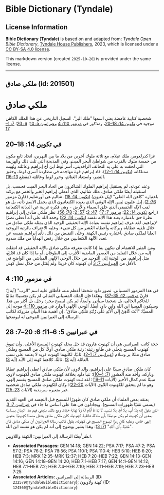 # Bible Dictionary (Tyndale)

## License Information

**Bible Dictionary (Tyndale)** is based on and adapted from: _Tyndale Open Bible Dictionary_, [Tyndale House Publishers](https://tyndaleopenresources.com/), 2023, which is licensed under a [CC BY-SA 4.0 license](https://creativecommons.org/licenses/by-sa/4.0/legalcode.en).

This markdown version (created `2025-10-20`) is provided under the same license.



--------------------------------

## ملكي صادق (id: 201501)

ملكي صادق
=========

شخصية كتابية غامضة يعني اسمها "ملك البر". السجل التاريخي عن هذا الملك الكاهن موجود في [تكوين 14: 18–20](https://ref.ly/Gen14:18-Gen14:20)، ومذكور في [مزمور 110: 4](https://ref.ly/Ps110:4) و[عبرانيين 5: 10](https://ref.ly/Heb5:10)؛ [6: 20](https://ref.ly/Heb6:20)؛ [7: 1–17](https://ref.ly/Heb7:1-Heb7:17).

في تكوين 14: 18–20
------------------

غزا كدرلعومر، ملك عيلام، مع ثلاثة ملوك آخرين من بلاد ما بين النهرين، اتحاد تابع مكون من خمسة ملوك بالقرب من شواطئ البحر الميت. وفي المذبحة التي تلت ذلك والهزيمة التي لحقت به على يد التحالف الرافديني، أُسر لوط ابن أخ إبراهيم وعائلته ونُهبت ممتلكاته ([تكوين 14: 1–12](https://ref.ly/Gen14:1-Gen14:12)). قاد إبراهيم قوة مهاجمة في مطاردة آسري لوط، وحقق النصر، واستعاد الغنائم، وحرر لوط وعائلته (مقطع [13–16](https://ref.ly/Gen14:13-Gen14:16)).

وعند عودته، لم يستقبل إبراهيم الملوك الشاكرون من اتحاد البحر الميت فحسب، بل استقبله أيضًا ملكي صادق، ملك شاليم، الذي أعطى إبراهيم الخبز والخمر مع بركته باعتباره "كاهن الله العلي" *(*إيل عليون*)* ([تكوين 14: 18](https://ref.ly/Gen14:18)). شاليم هي أورشليم (قارِنْ مزمور [76: 2](https://ref.ly/Ps76:2)). إيل عليون ليس الإله الوثني الذي يعبده الكنعانيون الذي يحمل الاسم ذاته، بل هو لقب الإله الحقيقي الذي خلق السماء والأرض \- وهي فكرة غريبة عن الديانة الكنعانية (راجع [تكوين 14: 22](https://ref.ly/Gen14:22)؛ [مزمور 7: 17](https://ref.ly/Ps7:17)؛ [47: 2](https://ref.ly/Ps47:2)؛ [57: 2](https://ref.ly/Ps57:2)؛ [78: 56](https://ref.ly/Ps78:56)). نظر ملكي صادق إلى إبراهيم نظرة حق باعتباره يعبد هذا الإله نفسه ([تكوين 14: 22](https://ref.ly/Gen14:22)) وحمد الله على أنه أعطى نصرًا لإبراهيم. لقد عرف إبراهيم نفسه بعبادة الإله الحقيقي الوحيد الذي يمثله ملكي صادق من خلال تلقيه عطاياه وبركاته وأعطاه العُشر من كل شيء، وعليه الاعتراف بالرتبة الروحية العليا لملكي صادق باعتباره رئيس الكهنة. وعلى النقيض من ذلك، نأى إبراهيم بنفسه عن تعدد الآلهة الكنعانيين من خلال رفض الهدايا من ملك سدوم.

ومن المثير للاهتمام أن نتكهن بما إذا كانت معرفة ملكي صادق بالإله الحقيقي قد انتقلت إليه من خلال التقليد من العصور الماضية الأقرب إلى الطوفان، أو ما إذا كان قد اقتُلِعَ، مثل إبراهيم، من الوثنية إلى التوحيد من خلال الوحي الإلهي المباشر. من الواضح في الأقل من [العبرانيين 7: 3](https://ref.ly/Heb7:3) أن كهنوته كان فريدًا ولم يُقبَل من خلال نسل كهني.

في مزمور 110: 4
---------------

في هذا المزمور المسياني، تصور داود شخصًا أعظم منه، فأطلق عليه اسم "الرب" (آية [1](https://ref.ly/Ps110:1)؛ قارِنْ [مرقس 12: 35–37](https://ref.ly/Mark12:35-Mark12:37)). وهكذا فإن الملك المسياني المثالي لم يكن تجسيدًا مثاليًا للحاكم الحالي، بل شخصًا سيأتي. وأيضاً، لم يكن ليصبح مجرد رجل، بل أكثر من هذا. وسيكون المسيا ابن الله وابن داود أيضًا. الوحي الإلهي الوارد في [مزمور 110: 4](https://ref.ly/Ps110:4) موجه إلى المسيَّا: "أَنْتَ كَاهِنٌ إِلَى ٱلْأَبَدِ عَلَى رُتْبَةِ مَلْكِي صَادَقَ". إن أهمية هذا البيان متروكة لكاتب الرسالة إلى العبرانيين الموحى له ليوضحها.

في عبرانيين 5: 6–11؛ 6: 20–7: 28
--------------------------------

حجة كاتب العبرانيين هي أن كهنوت هارون قد حل محله كهنوت المسيح الأعلى، وأن تفوق كهنوت المسيح يتجلى في طابع رتبته؛ رتبة ملكي صادق. أولاً، كل من المسيح وملكى صادق ملكا بر وسلام ([عبرانيين 7: 1–2](https://ref.ly/Heb7:1-Heb7:2)). ثانيًا، لكليهما كهنوت فريد لا يعتمد على نسب العائلة (آية [3](https://ref.ly/Heb7:3)). ثالثًا، كلاهما كهنة إلى الأبد (آية [3](https://ref.ly/Heb7:3)).

كان ملكي صادق سيدًا على إبراهيم، والد لاوي، لأن ملكي صادق أعطى إبراهيم عطايا وباركه، وأخذ منه العشور ([7: 4–10](https://ref.ly/Heb7:4-Heb7:10))؛ تنبأ داود بخلافة كهنوت ملكي صادق لكهنوت لاوي، مبينًا عدم كمال الأخير (الآيات [11–19](https://ref.ly/Heb7:11-Heb7:19))؛ لقد ثبت كهنوت ملكي صادق للمسيح بقسم إلهي، وهو ما لم يتحقق للكهنوت اللاوي (الآيات [20–22](https://ref.ly/Heb7:20-Heb7:22))؛ وكان للكهنوت ملكي صادق شخصية غير متغيرة سرمدية (الآيات [23–25](https://ref.ly/Heb7:23-Heb7:25)).

يعتقد بعض العلماء أن ملكي صادق كان ظهورًا للمسيح قبل التجسد في العهد القديم (يسمى تقنيًا ظهورات المسيح). ويجادلون في هذا على أساس ما جاء في [عبرانيين 7: 3](https://ref.ly/Heb7:3)، الذي يقول إنه بِلَا أَبٍ، بِلَا أُمٍّ، بِلَا نَسَبٍ. لَا بَدَاءَةَ أَيَّامٍ لَهُ وَلَا نِهَايَةَ حَيَاة. ومع ذلك، ينبغي فهم هذا البيان ببساطة بمعنى أن كهنوته لم يكن مرتبطًا بأي سلالة عائلية كهنوتية. كان ملكي صادق يشغل منصبًا كهنوتيًا بتعيين إلهي خاص، وعليه كان رمزًا ليسوع المسيح في كهنوته. يقول كاتب رسالة العبرانيين أن ملكي صادق كان "مُشَبَّهٌ بِٱبْنِ ٱللهِ" ([7: 3](https://ref.ly/Heb7:3))؛ وهذا يشير بوضوح إلى أنه لم يكن هو نفسه ابن الله.

*انظر أيضًا* الرسالة إلى العبرانيين؛ الكهنة واللاويين.

* **Associated Passages:** GEN 14:18; GEN 14:22; PSA 7:17; PSA 47:2; PSA 57:2; PSA 76:2; PSA 78:56; PSA 110:1; PSA 110:4; HEB 5:10; HEB 6:20; HEB 7:3; MRK 12:35–MRK 12:37; HEB 7:20–HEB 7:22; GEN 14:13–GEN 14:16; GEN 14:18–GEN 14:20; HEB 7:1–HEB 7:17; GEN 14:1–GEN 14:12; HEB 7:1–HEB 7:2; HEB 7:4–HEB 7:10; HEB 7:11–HEB 7:19; HEB 7:23–HEB 7:25
* **Associated Articles:** الرسالة إلى العبرانيين (ID: `232579@TyndaleBibleDictionary`); كهنة ولاويون (ID: `124560@TyndaleBibleDictionary`)

